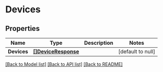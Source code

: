 # Devices

## Properties
Name | Type | Description | Notes
------------ | ------------- | ------------- | -------------
**Devices** | [**[]DeviceResponse**](DeviceResponse.md) |  | [default to null]

[[Back to Model list]](../README.md#documentation-for-models) [[Back to API list]](../README.md#documentation-for-api-endpoints) [[Back to README]](../README.md)


